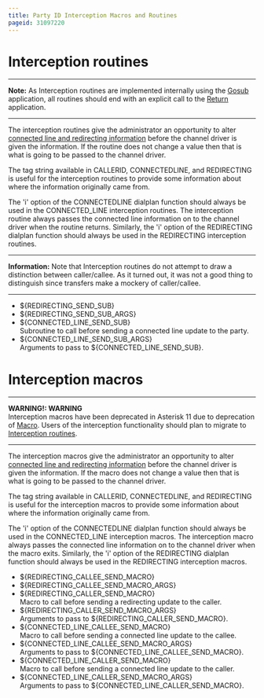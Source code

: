 ```yaml
---
title: Party ID Interception Macros and Routines
pageid: 31097220
---
```


Interception routines
=====================







---

**Note:**  As Interception routines are implemented internally using the [Gosub](/Asterisk-11-Application_Gosub) application, all routines should end with an explicit call to the [Return](/Asterisk-11-Application_Return) application.

  



---


The interception routines give the administrator an opportunity to alter [connected line and redirecting information](/Manipulating-Party-ID-Information) before the channel driver is given the information. If the routine does not change a value then that is what is going to be passed to the channel driver.

The tag string available in CALLERID, CONNECTEDLINE, and REDIRECTING is useful for the interception routines to provide some information about where the information originally came from.

The 'i' option of the CONNECTEDLINE dialplan function should always be used in the CONNECTED\_LINE interception routines. The interception routine always passes the connected line information on to the channel driver when the routine returns. Similarly, the 'i' option of the REDIRECTING dialplan function should always be used in the REDIRECTING interception routines.




---


**Information:**  Note that Interception routines do not attempt to draw a distinction between caller/callee. As it turned out, it was not a good thing to distinguish since transfers make a mockery of caller/callee.

  



---


* ${REDIRECTING\_SEND\_SUB}
* ${REDIRECTING\_SEND\_SUB\_ARGS}
* ${CONNECTED\_LINE\_SEND\_SUB}  
 Subroutine to call before sending a connected line update to the party.
* ${CONNECTED\_LINE\_SEND\_SUB\_ARGS}  
 Arguments to pass to ${CONNECTED\_LINE\_SEND\_SUB}.

Interception macros
===================




---

**WARNING!: WARNING**  
Interception macros have been deprecated in Asterisk 11 due to deprecation of [Macro](/Asterisk-11-Application_Macro). Users of the interception functionality should plan to migrate to [Interception routines](#interception_routines).

  



---


The interception macros give the administrator an opportunity to alter [connected line and redirecting information](/Manipulating-Party-ID-Information) before the channel driver is given the information. If the macro does not change a value then that is what is going to be passed to the channel driver.

The tag string available in CALLERID, CONNECTEDLINE, and REDIRECTING is useful for the interception macros to provide some information about where the information originally came from.

The 'i' option of the CONNECTEDLINE dialplan function should always be used in the CONNECTED\_LINE interception macros. The interception macro always passes the connected line information on to the channel driver when the macro exits. Similarly, the 'i' option of the REDIRECTING dialplan function should always be used in the REDIRECTING interception macros.

* ${REDIRECTING\_CALLEE\_SEND\_MACRO}
* ${REDIRECTING\_CALLEE\_SEND\_MACRO\_ARGS}
* ${REDIRECTING\_CALLER\_SEND\_MACRO}  
 Macro to call before sending a redirecting update to the caller.
* ${REDIRECTING\_CALLER\_SEND\_MACRO\_ARGS}  
 Arguments to pass to ${REDIRECTING\_CALLER\_SEND\_MACRO}.
* ${CONNECTED\_LINE\_CALLEE\_SEND\_MACRO}  
 Macro to call before sending a connected line update to the callee.
* ${CONNECTED\_LINE\_CALLEE\_SEND\_MACRO\_ARGS}  
 Arguments to pass to ${CONNECTED\_LINE\_CALLEE\_SEND\_MACRO}.
* ${CONNECTED\_LINE\_CALLER\_SEND\_MACRO}  
 Macro to call before sending a connected line update to the caller.
* ${CONNECTED\_LINE\_CALLER\_SEND\_MACRO\_ARGS}  
 Arguments to pass to ${CONNECTED\_LINE\_CALLER\_SEND\_MACRO}.
